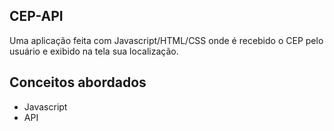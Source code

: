 ## CEP-API
Uma aplicação feita com Javascript/HTML/CSS onde é recebido o CEP pelo usuário e exibido na tela sua localização.

## Conceitos abordados

- Javascript
- API
